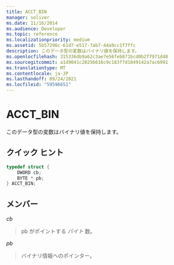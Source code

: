 ```yaml
---
title: ACCT_BIN
manager: soliver
ms.date: 11/16/2014
ms.audience: Developer
ms.topic: reference
ms.localizationpriority: medium
ms.assetid: 5b57296c-61d7-e517-7ab7-44a9cc1f7ffc
description: このデータ型の変数はバイナリ値を保持します。
ms.openlocfilehash: 315336db9a62c3ae7e56feb871bcd0b2f7971d48
ms.sourcegitcommit: a1d9041c20256616c9c183f7d1049142a7ac6991
ms.translationtype: MT
ms.contentlocale: ja-JP
ms.lasthandoff: 09/24/2021
ms.locfileid: "59596651"
---
```

# <a name="acct_bin"></a>ACCT_BIN

このデータ型の変数はバイナリ値を保持します。
  
## <a name="quick-info"></a>クイック ヒント

```cpp
typedef struct { 
    DWORD cb; 
    BYTE * pb; 
} ACCT_BIN; 

```

## <a name="members"></a>メンバー

_cb_
  
> pb がポイントする  _バイト_ 数。 
    
_pb_
  
> バイナリ情報へのポインター。
    

